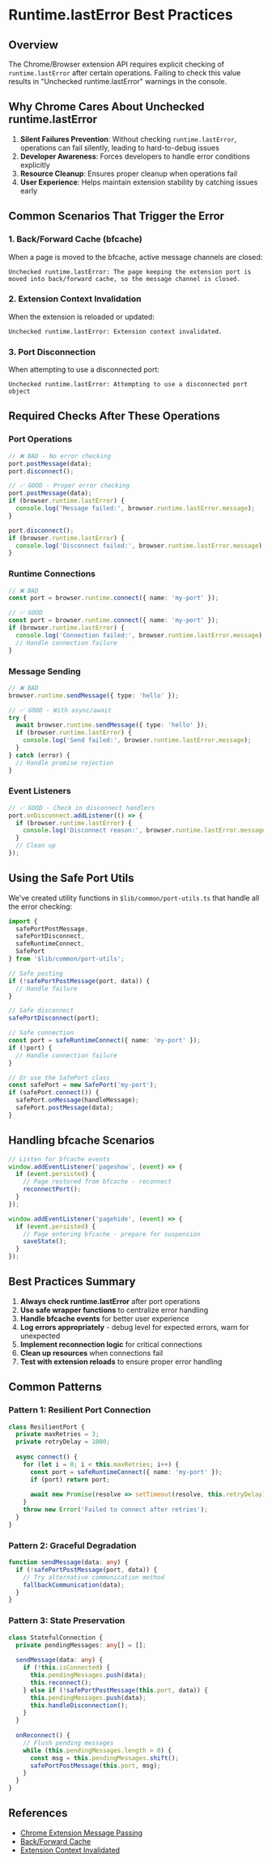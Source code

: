 # Runtime.lastError Best Practices

## Overview
The Chrome/Browser extension API requires explicit checking of `runtime.lastError` after certain operations. Failing to check this value results in "Unchecked runtime.lastError" warnings in the console.

## Why Chrome Cares About Unchecked runtime.lastError

1. **Silent Failures Prevention**: Without checking `runtime.lastError`, operations can fail silently, leading to hard-to-debug issues
2. **Developer Awareness**: Forces developers to handle error conditions explicitly
3. **Resource Cleanup**: Ensures proper cleanup when operations fail
4. **User Experience**: Helps maintain extension stability by catching issues early

## Common Scenarios That Trigger the Error

### 1. Back/Forward Cache (bfcache)
When a page is moved to the bfcache, active message channels are closed:
```
Unchecked runtime.lastError: The page keeping the extension port is moved into back/forward cache, so the message channel is closed.
```

### 2. Extension Context Invalidation
When the extension is reloaded or updated:
```
Unchecked runtime.lastError: Extension context invalidated.
```

### 3. Port Disconnection
When attempting to use a disconnected port:
```
Unchecked runtime.lastError: Attempting to use a disconnected port object
```

## Required Checks After These Operations

### Port Operations
```typescript
// ❌ BAD - No error checking
port.postMessage(data);
port.disconnect();

// ✅ GOOD - Proper error checking
port.postMessage(data);
if (browser.runtime.lastError) {
  console.log('Message failed:', browser.runtime.lastError.message);
}

port.disconnect();
if (browser.runtime.lastError) {
  console.log('Disconnect failed:', browser.runtime.lastError.message);
}
```

### Runtime Connections
```typescript
// ❌ BAD
const port = browser.runtime.connect({ name: 'my-port' });

// ✅ GOOD
const port = browser.runtime.connect({ name: 'my-port' });
if (browser.runtime.lastError) {
  console.log('Connection failed:', browser.runtime.lastError.message);
  // Handle connection failure
}
```

### Message Sending
```typescript
// ❌ BAD
browser.runtime.sendMessage({ type: 'hello' });

// ✅ GOOD - With async/await
try {
  await browser.runtime.sendMessage({ type: 'hello' });
  if (browser.runtime.lastError) {
    console.log('Send failed:', browser.runtime.lastError.message);
  }
} catch (error) {
  // Handle promise rejection
}
```

### Event Listeners
```typescript
// ✅ GOOD - Check in disconnect handlers
port.onDisconnect.addListener(() => {
  if (browser.runtime.lastError) {
    console.log('Disconnect reason:', browser.runtime.lastError.message);
  }
  // Clean up
});
```

## Using the Safe Port Utils

We've created utility functions in `$lib/common/port-utils.ts` that handle all the error checking:

```typescript
import { 
  safePortPostMessage, 
  safePortDisconnect, 
  safeRuntimeConnect,
  SafePort 
} from '$lib/common/port-utils';

// Safe posting
if (!safePortPostMessage(port, data)) {
  // Handle failure
}

// Safe disconnect
safePortDisconnect(port);

// Safe connection
const port = safeRuntimeConnect({ name: 'my-port' });
if (!port) {
  // Handle connection failure
}

// Or use the SafePort class
const safePort = new SafePort('my-port');
if (safePort.connect()) {
  safePort.onMessage(handleMessage);
  safePort.postMessage(data);
}
```

## Handling bfcache Scenarios

```typescript
// Listen for bfcache events
window.addEventListener('pageshow', (event) => {
  if (event.persisted) {
    // Page restored from bfcache - reconnect
    reconnectPort();
  }
});

window.addEventListener('pagehide', (event) => {
  if (event.persisted) {
    // Page entering bfcache - prepare for suspension
    saveState();
  }
});
```

## Best Practices Summary

1. **Always check runtime.lastError** after port operations
2. **Use safe wrapper functions** to centralize error handling
3. **Handle bfcache events** for better user experience
4. **Log errors appropriately** - debug level for expected errors, warn for unexpected
5. **Implement reconnection logic** for critical connections
6. **Clean up resources** when connections fail
7. **Test with extension reloads** to ensure proper error handling

## Common Patterns

### Pattern 1: Resilient Port Connection
```typescript
class ResilientPort {
  private maxRetries = 3;
  private retryDelay = 1000;
  
  async connect() {
    for (let i = 0; i < this.maxRetries; i++) {
      const port = safeRuntimeConnect({ name: 'my-port' });
      if (port) return port;
      
      await new Promise(resolve => setTimeout(resolve, this.retryDelay));
    }
    throw new Error('Failed to connect after retries');
  }
}
```

### Pattern 2: Graceful Degradation
```typescript
function sendMessage(data: any) {
  if (!safePortPostMessage(port, data)) {
    // Try alternative communication method
    fallbackCommunication(data);
  }
}
```

### Pattern 3: State Preservation
```typescript
class StatefulConnection {
  private pendingMessages: any[] = [];
  
  sendMessage(data: any) {
    if (!this.isConnected) {
      this.pendingMessages.push(data);
      this.reconnect();
    } else if (!safePortPostMessage(this.port, data)) {
      this.pendingMessages.push(data);
      this.handleDisconnection();
    }
  }
  
  onReconnect() {
    // Flush pending messages
    while (this.pendingMessages.length > 0) {
      const msg = this.pendingMessages.shift();
      safePortPostMessage(this.port, msg);
    }
  }
}
```

## References
- [Chrome Extension Message Passing](https://developer.chrome.com/docs/extensions/mv3/messaging/)
- [Back/Forward Cache](https://web.dev/bfcache/)
- [Extension Context Invalidated](https://developer.chrome.com/docs/extensions/mv3/background_pages/#lifecycle)